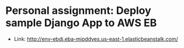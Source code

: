 # Personal assignment: Deploy sample Django App to AWS EB

- Link: http://env-ebdj.eba-mjpddyes.us-east-1.elasticbeanstalk.com/
